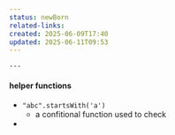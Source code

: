 ```yaml
---
status: newBorn
related-links: 
created: 2025-06-09T17:40
updated: 2025-06-11T09:53
---
```

	---

#### helper functions

- `"abc".startsWith('a')`
	- a confitional function used to check
- 

